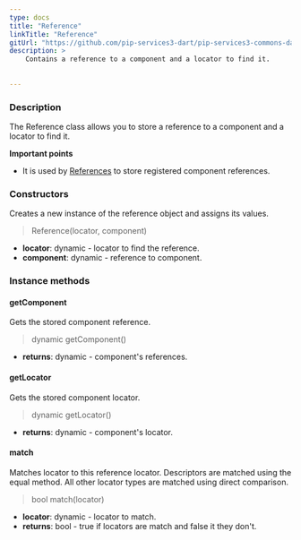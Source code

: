 ```yaml
---
type: docs
title: "Reference"
linkTitle: "Reference"
gitUrl: "https://github.com/pip-services3-dart/pip-services3-commons-dart"
description: >
    Contains a reference to a component and a locator to find it.
    
 
---
```


### Description

The Reference class allows you to store a reference to a component and a locator to find it.

**Important points**

- It is used by [References](../references) to store registered component references.

### Constructors
Creates a new instance of the reference object and assigns its values.

> Reference(locator, component)

- **locator**: dynamic - locator to find the reference. 
- **component**: dynamic - reference to component.

###  Instance methods

#### getComponent
Gets the stored component reference.    

> dynamic getComponent()

- **returns**: dynamic - component's references.


#### getLocator
Gets the stored component locator. 

> dynamic getLocator()

- **returns**: dynamic - component's locator.

#### match
Matches locator to this reference locator.
Descriptors are matched using the equal method.
All other locator types are matched using direct comparison.

>  bool match(locator)

- **locator**: dynamic - locator to match. 
- **returns**: bool - true if locators are match and false it they don't.


